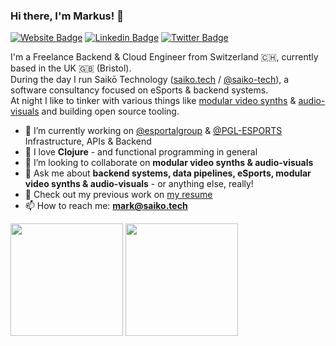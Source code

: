 ### Hi there, I'm Markus! 👋

[![Website Badge](https://img.shields.io/badge/Website-3b5998?style=flat-square&logo=google-chrome&logoColor=white)](https://saiko.tech/)
[![Linkedin Badge](https://img.shields.io/badge/-LinkedIn-0e76a8?style=flat-square&logo=Linkedin&logoColor=white)](https://www.linkedin.com/in/markus-wa/)
[![Twitter Badge](https://img.shields.io/badge/-Twitter-00acee?style=flat-square&logo=Twitter&logoColor=white)](https://twitter.com/markuswa_)

I'm a Freelance Backend & Cloud Engineer from Switzerland 🇨🇭, currently based in the UK 🇬🇧 (Bristol).<br>
During the day I run Saikō Technology ([saiko.tech](https://saiko.tech/) / [@saiko-tech](https://github.com/saiko-tech)), a software consultancy focused on eSports & backend systems.<br>
At night I like to tinker with various things like [modular video synths](https://github.com/markus-wa/modular) & [audio-visuals](https://github.com/markus-wa/av-clj) and building open source tooling.

- 🔭 I’m currently working on [@esportalgroup](https://github.com/esportalgroup) & [@PGL-ESPORTS](https://github.com/PGL-ESPORTS) Infrastructure, APIs & Backend
- 💖 I love **Clojure** - and functional programming in general
- 👯 I’m looking to collaborate on **modular video synths & audio-visuals**
- 💬 Ask me about **backend systems, data pipelines, eSports, modular video synths & audio-visuals** - or anything else, really!
- 📰 Check out my previous work on [my resume](https://markwalther.ch/resume-clj/)
- 📫 How to reach me: **[mark@saiko.tech](mailto:mark@saiko.tech)**

<p>
  <img height="180em" src="https://github-readme-stats.vercel.app/api?username=markus-wa&show_icons=true&hide_border=true&count_private=true&include_all_commits=true&exclude_repo=demoinfocs-golang-vendor,cs-demo-minifier-vendor" />
  <img height="180em" src="https://github-readme-stats.vercel.app/api/top-langs/?username=markus-wa&exclude_repo=demoinfocs-golang,cs-demo-minifier,demoinfocs-golang-vendor,cs-demo-minifier-vendor,ObjectOrientedDB&hide=Shell&show_icons=true&hide_border=true&layout=compact&langs_count=8"/>
</p>
